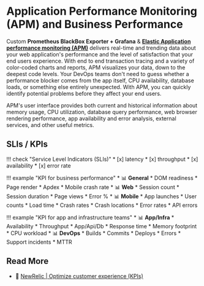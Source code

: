 # Application Performance Monitoring (APM) and Business Performance

Custom **Prometheus BlackBox Exporter + Grafana** & 
[**Elastic Application performance monitoring (APM)**](https://www.elastic.co/apm)   delivers real-time and trending
data about your web application's performance and the level of satisfaction that your end users experience. With end to
end transaction tracing and a variety of color-coded charts and reports, APM visualizes your data, down to the deepest
code levels. Your DevOps teams don't need to guess whether a performance blocker comes from the app itself,
CPU availability, database loads, or something else entirely unexpected. With APM, you can quickly identify potential
problems before they affect your end users.

APM's user interface provides both current and historical information about memory usage, CPU utilization, database
query performance, web browser rendering performance, app availability and error analysis, external services, 
and other useful metrics.


## SLIs / KPIs

!!! check "Service Level Indicators (SLIs)"
    * [x] latency
    * [x] throughput
    * [x] availability
    * [x] error rate

!!! example "KPI for business performance"
    * :bar_chart: **General** 
        * DOM readiness 
        * Page render 
        * Apdex 
        * Mobile crash rate
    * :bar_chart: **Web** 
        * Session count
        * Session duration
        * Page views 
        * Error % 
    * :bar_chart: **Mobile** 
        * App launches
        * User counts
        * Load time
        * Crash rates
        * Crash locations 
        * Error rates 
        * API errors

!!! example "KPI for app and infrastructure teams"
    * :bar_chart: **App/Infra** 
        * Availability
        * Throughput 
        * App/Api/Db 
        * Response time 
        * Memory footprint 
        * CPU workload
    * :bar_chart: **DevOps** 
        * Builds 
        * Commits 
        * Deploys 
        * Errors 
        * Support incidents 
        * MTTR 

## Read More

* :ledger: [NewRelic | Optimize customer experience (KPIs)](https://docs.newrelic.com/docs/using-new-relic/welcome-new-relic/plan-your-cloud-adoption-strategy/optimize-customer-experience)